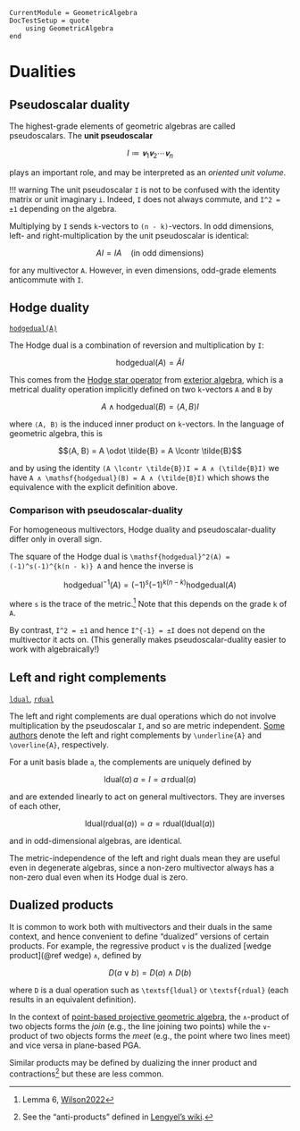 ```@meta
CurrentModule = GeometricAlgebra
DocTestSetup = quote
	using GeometricAlgebra
end
```

# Dualities


## Pseudoscalar duality

The highest-grade elements of geometric algebras are called pseudoscalars. The **unit pseudoscalar**
```math
I ≔ 𝐯_1𝐯_2⋯𝐯_n
```
plays an important role, and may be interpreted as an _oriented unit volume_.

!!! warning
	The unit pseudoscalar ``I`` is not to be confused with the identity matrix or unit imaginary ``i``. Indeed, ``I`` does not always commute, and ``I^2 = ±1`` depending on the algebra.

Multiplying by ``I`` sends ``k``-vectors to ``(n - k)``-vectors.
In odd dimensions, left- and right-multiplication by the unit pseudoscalar is identical:
```math
AI = IA
\quad\text{(in odd dimensions)}
```
for any multivector ``A``.
However, in even dimensions, odd-grade elements anticommute with ``I``.



## Hodge duality

[`hodgedual(A)`](@ref)

The Hodge dual is a combination of reversion and multiplication by ``I``:
```math
\mathsf{hodgedual}(A) = \tilde{A}I
```
This comes from the [Hodge star operator](https://en.wikipedia.org/wiki/Hodge_star_operator) from [exterior algebra](https://en.wikipedia.org/wiki/Exterior_algebra), which is a metrical duality operation implicitly defined on two ``k``-vectors ``A`` and ``B`` by
```math
A ∧ \mathsf{hodgedual}(B) = ⟨A, B⟩ I
```
where ``⟨A, B⟩`` is the induced inner product on ``k``-vectors.
In the language of geometric algebra, this is
```math
⟨A, B⟩ = A \odot \tilde{B} = A \lcontr \tilde{B}
```
and by using the identity ``(A \lcontr \tilde{B})I = A ∧ (\tilde{B}I)`` we have ``A ∧ \mathsf{hodgedual}(B) = A ∧ (\tilde{B}I)`` which shows the equivalence with the explicit definition above.

### Comparison with pseudoscalar-duality

For homogeneous multivectors, Hodge duality and pseudoscalar-duality differ only in overall sign.

The square of the Hodge dual is ``\mathsf{hodgedual}^2(A) = (-1)^s(-1)^{k(n - k)} A`` and hence the inverse is
```math
\mathsf{hodgedual}^{-1}(A) = (-1)^s(-1)^{k(n - k)} \mathsf{hodgedual}(A) 
```
where ``s`` is the trace of the metric.[^1] Note that this depends on the grade ``k`` of ``A``.

[^1]: Lemma 6, [Wilson2022](@cite)

By contrast, ``I^2 = ±1`` and hence ``I^{-1} = ±I`` does not depend on the multivector it acts on. (This generally makes pseudoscalar-duality easier to work with algebraically!)

## Left and right complements

[`ldual`](@ref), [`rdual`](@ref)

The left and right complements are dual operations which do not involve multiplication by the pseudoscalar ``I``, and so are metric independent.
[Some authors](https://rigidgeometricalgebra.org/wiki/index.php?title=Complements) denote the left and right complements by ``\underline{A}`` and ``\overline{A}``, respectively.

For a unit basis blade ``a``, the complements are uniquely defined by
```math
\textsf{ldual}(a)\,a = I = a\,\textsf{rdual}(a)
```
and are extended linearly to act on general multivectors.
They are inverses of each other,
```math
\textsf{ldual}(\textsf{rdual}(a)) = a = \textsf{rdual}(\textsf{ldual}(a))
```
and in odd-dimensional algebras, are identical.

The metric-independence of the left and right duals mean they are useful even in degenerate algebras, since a non-zero multivector always has a non-zero dual even when its Hodge dual is zero.

## Dualized products

It is common to work both with multivectors and their duals in the same context, and hence convenient to define “dualized” versions of certain products.
For example, the regressive product ``∨`` is the dualized [wedge product](@ref wedge) ``∧``, defined by
```math
D(a ∨ b) = D(a) ∧ D(b)
```
where ``D`` is a dual operation such as ``\textsf{ldual}`` or ``\textsf{rdual}`` (each results in an equivalent definition).

In the context of [point-based projective geometric algebra](https://rigidgeometricalgebra.org/), the ``∧``-product of two objects forms the _join_ (e.g., the line joining two points) while the ``∨``-product of two objects forms the _meet_ (e.g., the point where two lines meet) and vice versa in plane-based PGA.

Similar products may be defined by dualizing the inner product and contractions[^2] but these are less common.

[^2]: See the “anti-products” defined in [Lengyel’s wiki](http://projectivegeometricalgebra.org/).